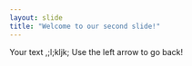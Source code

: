 ```yaml
---
layout: slide
title: "Welcome to our second slide!"
---
```

Your text
,;l;kljk;
Use the left arrow to go back!
